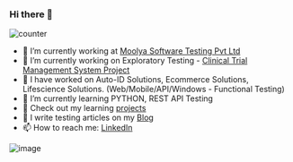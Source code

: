 ### Hi there 👋

<!--
**srinivasskc/srinivasskc** is a ✨ _special_ ✨ repository because its `README.md` (this file) appears on your GitHub profile.
Here are some ideas to get you started:
-->

![counter](https://env7l9q0cv9xe6y.m.pipedream.net)


- 🔭 I’m currently working at [Moolya Software Testing Pvt Ltd](https://moolya.com/)
- 🔭 I’m currently working on Exploratory Testing - [Clinical Trial Management System Project](https://www.medidata.com/en/)
- 🎁 I have worked on Auto-ID Solutions, Ecommerce Solutions, Lifescience Solutions. (Web/Mobile/API/Windows - Functional Testing)
- 🌱 I’m currently learning PYTHON, REST API Testing
- 📑 Check out my learning [projects](https://github.com/srinivasskc?tab=repositories)
- 👯 I write testing articles on my [Blog](https://testingeduindia.blogspot.com)
- 📫 How to reach me: [LinkedIn](https://www.linkedin.com/in/srinivasskc/)


![image](https://user-images.githubusercontent.com/26836928/87217693-cefeaa00-c369-11ea-8e58-02f18a9dd4e5.png)
